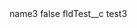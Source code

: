 <?xml version="1.0" encoding="UTF-8"?>
<CustomMetadata xmlns="http://soap.sforce.com/2006/04/metadata" xmlns:xsi="http://www.w3.org/2001/XMLSchema-instance" xmlns:xsd="http://www.w3.org/2001/XMLSchema">
    <label>name3</label>
    <protected>false</protected>
    <values>
        <field>fldTest__c</field>
        <value xsi:type="xsd:string">test3</value>
    </values>
</CustomMetadata>
